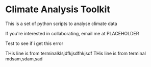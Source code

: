 # Climate Analysis Toolkit

This is a set of python scripts to analyse climate data

If you're interested in collaborating, email me at PLACEHOLDER

Test to see if i get this error 


THis line is from terminalklsjdfkjsdfhkjsdf
THis line is from terminal mdsam,sdam,sad

